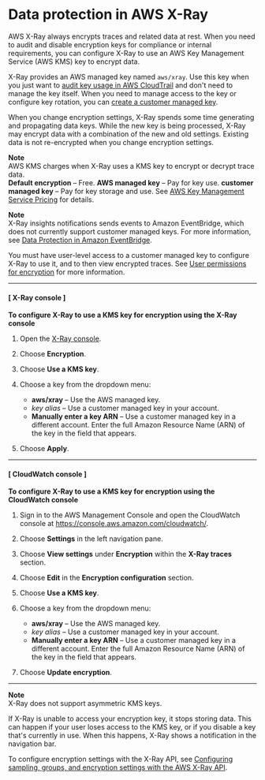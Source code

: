 # Data protection in AWS X\-Ray<a name="xray-console-encryption"></a>

AWS X\-Ray always encrypts traces and related data at rest\. When you need to audit and disable encryption keys for compliance or internal requirements, you can configure X\-Ray to use an AWS Key Management Service \(AWS KMS\) key to encrypt data\.

X\-Ray provides an AWS managed key named `aws/xray`\. Use this key when you just want to [audit key usage in AWS CloudTrail](https://docs.aws.amazon.com/kms/latest/developerguide/logging-using-cloudtrail.html) and don't need to manage the key itself\. When you need to manage access to the key or configure key rotation, you can [create a customer managed key](https://docs.aws.amazon.com/kms/latest/developerguide/create-keys.html)\.

When you change encryption settings, X\-Ray spends some time generating and propagating data keys\. While the new key is being processed, X\-Ray may encrypt data with a combination of the new and old settings\. Existing data is not re\-encrypted when you change encryption settings\.

**Note**  
AWS KMS charges when X\-Ray uses a KMS key to encrypt or decrypt trace data\.  
**Default encryption** – Free\.
**AWS managed key** – Pay for key use\.
**customer managed key** – Pay for key storage and use\.
See [AWS Key Management Service Pricing](https://aws.amazon.com/kms/pricing/) for details\.

**Note**  
 X\-Ray insights notifications sends events to Amazon EventBridge, which does not currently support customer managed keys\. For more information, see [Data Protection in Amazon EventBridge](https://docs.aws.amazon.com/eventbridge/latest/userguide/data-protection.html)\. 

You must have user\-level access to a customer managed key to configure X\-Ray to use it, and to then view encrypted traces\. See [User permissions for encryption](security_iam_service-with-iam.md#xray-permissions-encryption) for more information\.

------
#### [ X\-Ray console ]

**To configure X\-Ray to use a KMS key for encryption using the X\-Ray console**

1. Open the [X\-Ray console](https://console.aws.amazon.com/xray/home#)\.

1. Choose **Encryption**\.

1. Choose **Use a KMS key**\.

1. Choose a key from the dropdown menu:
   + **aws/xray** – Use the AWS managed key\.
   + *key alias* – Use a customer managed key in your account\.
   + **Manually enter a key ARN** – Use a customer managed key in a different account\. Enter the full Amazon Resource Name \(ARN\) of the key in the field that appears\.

1. Choose **Apply**\.

------
#### [ CloudWatch console ]

**To configure X\-Ray to use a KMS key for encryption using the CloudWatch console**

1. Sign in to the AWS Management Console and open the CloudWatch console at [https://console\.aws\.amazon\.com/cloudwatch/](https://console.aws.amazon.com/cloudwatch/)\.

1. Choose **Settings** in the left navigation pane\.

1. Choose **View settings** under **Encryption** within the **X\-Ray traces** section\.

1. Choose **Edit** in the **Encryption configuration** section\.

1. Choose **Use a KMS key**\.

1. Choose a key from the dropdown menu:
   + **aws/xray** – Use the AWS managed key\.
   + *key alias* – Use a customer managed key in your account\.
   + **Manually enter a key ARN** – Use a customer managed key in a different account\. Enter the full Amazon Resource Name \(ARN\) of the key in the field that appears\.

1. Choose **Update encryption**\.

------

**Note**  
X\-Ray does not support asymmetric KMS keys\.

If X\-Ray is unable to access your encryption key, it stops storing data\. This can happen if your user loses access to the KMS key, or if you disable a key that's currently in use\. When this happens, X\-Ray shows a notification in the navigation bar\.

To configure encryption settings with the X\-Ray API, see [Configuring sampling, groups, and encryption settings with the AWS X\-Ray API](xray-api-configuration.md)\.